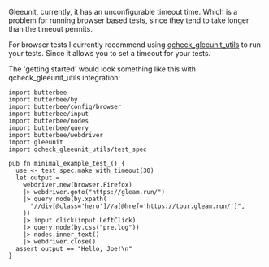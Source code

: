 Gleeunit, currently, it has an unconfigurable timeout time. Which is a problem for 
running browser based tests, since they tend to take longer than the timeout permits.

For browser tests I currently recommend using [qcheck_gleeunit_utils](https://hexdocs.pm/qcheck_gleeunit_utils/index.html) to run your tests. Since it allows you to set a timeout for your tests.

The 'getting started' would look something like this with qcheck_gleeunit_utils integration:

```gleam
import butterbee
import butterbee/by
import butterbee/config/browser
import butterbee/input
import butterbee/nodes
import butterbee/query
import butterbee/webdriver
import gleeunit
import qcheck_gleeunit_utils/test_spec

pub fn minimal_example_test_() {
  use <- test_spec.make_with_timeout(30)
  let output =
    webdriver.new(browser.Firefox)
    |> webdriver.goto("https://gleam.run/")
    |> query.node(by.xpath(
      "//div[@class='hero']//a[@href='https://tour.gleam.run/']",
    ))
    |> input.click(input.LeftClick)
    |> query.node(by.css("pre.log"))
    |> nodes.inner_text()
    |> webdriver.close()
  assert output == "Hello, Joe!\n"
}
